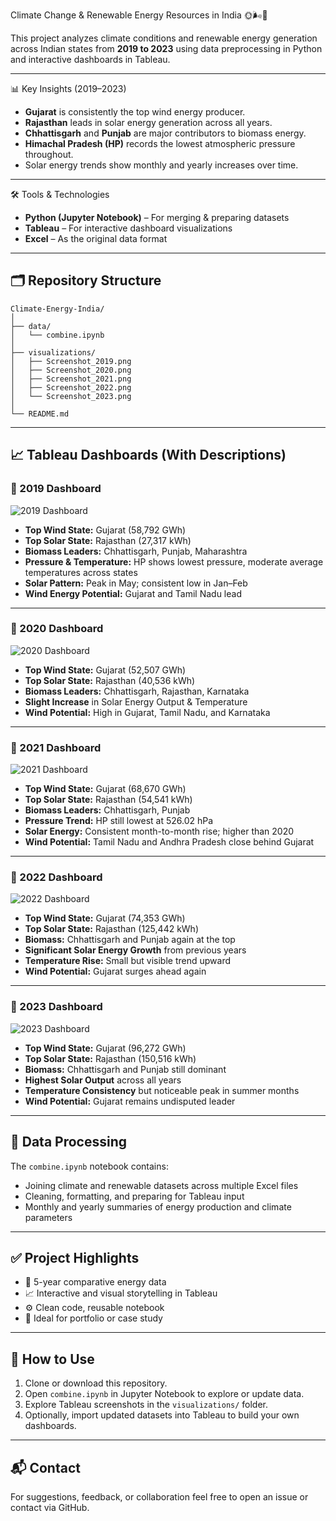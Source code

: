 
Climate Change & Renewable Energy Resources in India 🌞🌬️🌱

This project analyzes climate conditions and renewable energy generation across Indian states from **2019 to 2023** using data preprocessing in Python and interactive dashboards in Tableau.

---

 📊 Key Insights (2019–2023)
- **Gujarat** is consistently the top wind energy producer.
- **Rajasthan** leads in solar energy generation across all years.
- **Chhattisgarh** and **Punjab** are major contributors to biomass energy.
- **Himachal Pradesh (HP)** records the lowest atmospheric pressure throughout.
- Solar energy trends show monthly and yearly increases over time.

---

 🛠️ Tools & Technologies
- **Python (Jupyter Notebook)** – For merging & preparing datasets
- **Tableau** – For interactive dashboard visualizations
- **Excel** – As the original data format

---

## 🗂️ Repository Structure

```
Climate-Energy-India/
│
├── data/
│   └── combine.ipynb
│
├── visualizations/
│   ├── Screenshot_2019.png
│   ├── Screenshot_2020.png
│   ├── Screenshot_2021.png
│   ├── Screenshot_2022.png
│   └── Screenshot_2023.png
│
└── README.md
```

---

## 📈 Tableau Dashboards (With Descriptions)

### 🔹 2019 Dashboard

![2019 Dashboard](visualizations/Screenshot_2019.png)

- **Top Wind State:** Gujarat (58,792 GWh)
- **Top Solar State:** Rajasthan (27,317 kWh)
- **Biomass Leaders:** Chhattisgarh, Punjab, Maharashtra
- **Pressure & Temperature:** HP shows lowest pressure, moderate average temperatures across states
- **Solar Pattern:** Peak in May; consistent low in Jan–Feb
- **Wind Energy Potential:** Gujarat and Tamil Nadu lead

---

### 🔹 2020 Dashboard

![2020 Dashboard](visualizations/Screenshot_2020.png)

- **Top Wind State:** Gujarat (52,507 GWh)
- **Top Solar State:** Rajasthan (40,536 kWh)
- **Biomass Leaders:** Chhattisgarh, Rajasthan, Karnataka
- **Slight Increase** in Solar Energy Output & Temperature
- **Wind Potential:** High in Gujarat, Tamil Nadu, and Karnataka

---

### 🔹 2021 Dashboard

![2021 Dashboard](visualizations/Screenshot_2021.png)

- **Top Wind State:** Gujarat (68,670 GWh)
- **Top Solar State:** Rajasthan (54,541 kWh)
- **Biomass Leaders:** Chhattisgarh, Punjab
- **Pressure Trend:** HP still lowest at 526.02 hPa
- **Solar Energy:** Consistent month-to-month rise; higher than 2020
- **Wind Potential:** Tamil Nadu and Andhra Pradesh close behind Gujarat

---

### 🔹 2022 Dashboard

![2022 Dashboard](visualizations/Screenshot_2022.png)

- **Top Wind State:** Gujarat (74,353 GWh)
- **Top Solar State:** Rajasthan (125,442 kWh)
- **Biomass:** Chhattisgarh and Punjab again at the top
- **Significant Solar Energy Growth** from previous years
- **Temperature Rise:** Small but visible trend upward
- **Wind Potential:** Gujarat surges ahead again

---

### 🔹 2023 Dashboard

![2023 Dashboard](visualizations/Screenshot_2023.png)

- **Top Wind State:** Gujarat (96,272 GWh)
- **Top Solar State:** Rajasthan (150,516 kWh)
- **Biomass:** Chhattisgarh and Punjab still dominant
- **Highest Solar Output** across all years
- **Temperature Consistency** but noticeable peak in summer months
- **Wind Potential:** Gujarat remains undisputed leader

---

## 🧠 Data Processing

The `combine.ipynb` notebook contains:
- Joining climate and renewable datasets across multiple Excel files
- Cleaning, formatting, and preparing for Tableau input
- Monthly and yearly summaries of energy production and climate parameters

---

## ✅ Project Highlights
- 📅 5-year comparative energy data
- 📈 Interactive and visual storytelling in Tableau
- ⚙️ Clean code, reusable notebook
- 💼 Ideal for portfolio or case study

---

## 🚀 How to Use

1. Clone or download this repository.
2. Open `combine.ipynb` in Jupyter Notebook to explore or update data.
3. Explore Tableau screenshots in the `visualizations/` folder.
4. Optionally, import updated datasets into Tableau to build your own dashboards.

---

## 📬 Contact

For suggestions, feedback, or collaboration feel free to open an issue or contact via GitHub.
